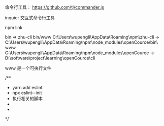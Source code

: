 命令行工具：
https://github.com/tj/commander.js

inquier 交互式命令行工具

npm link

bin => zhu-cli bin/www
C:\Users\wupengli\AppData\Roaming\npm\zhu-cli -> C:\Users\wupengli\AppData\Roaming\npm\node_modules\openCource\bin\www
C:\Users\wupengli\AppData\Roaming\npm\node_modules\openCource -> D:\software\project\learning\openCource\cli

www 是一个可执行文件



/**
 * yarn add eslint
 * npx eslint--init
 * 执行相关的脚本
 * 
 * 
 */